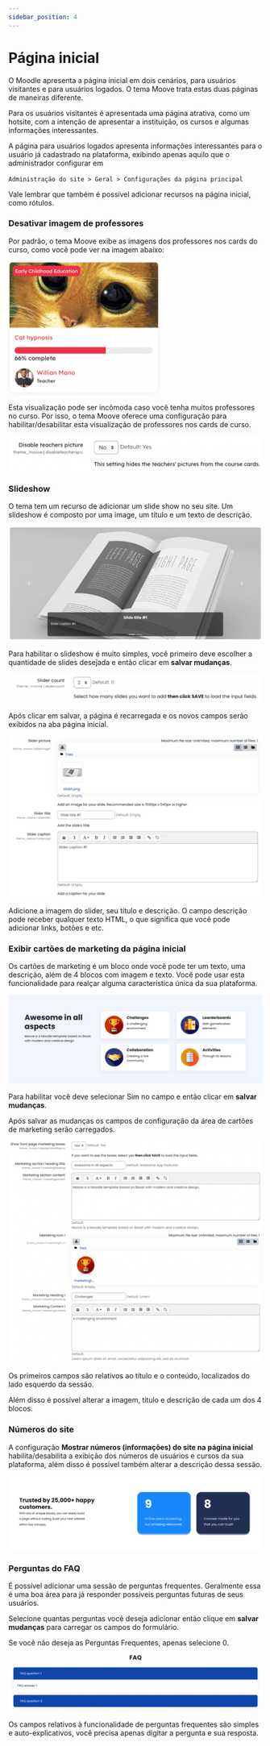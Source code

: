 ```yaml
---
sidebar_position: 4
---
```


# Página inicial

O Moodle apresenta a página inicial em dois cenários, para usuários visitantes e para usuários logados. O tema Moove trata estas duas páginas de maneiras diferente.

Para os usuários visitantes é apresentada uma página atrativa, como um hotsite, com a intenção de apresentar a instituição, os cursos e algumas informações interessantes.

A página para usuários logados apresenta informações interessantes para o usuário já cadastrado na plataforma, exibindo apenas aquilo que o administrador configurar em

`Administração do site > Geral > Configurações da página principal` 

Vale lembrar que também é possível adicionar recursos na página inicial, como rótulos.

### Desativar imagem de professores

Por padrão, o tema Moove exibe as imagens dos professores nos cards do curso, como você pode ver na imagem abaixo:

![Moove course card](/img/theme_moove/frontpage1.png)

Esta visualização pode ser incômoda caso você tenha muitos professores no curso. Por isso, o tema Moove oferece uma configuração para habilitar/desabilitar esta visualização de professores nos cards de curso.

![Moove course card setting](/img/theme_moove/frontpage2.png)

### Slideshow

O tema tem um recurso de adicionar um slide show no seu site. Um slideshow é composto por uma image, um título e um texto de descrição.

![Moove course card](/img/theme_moove/frontpage3.png)

Para habilitar o slideshow é muito simples, você primeiro deve escolher a quantidade de slides desejada e então clicar em **salvar mudanças**.

![Moove course card](/img/theme_moove/frontpage4.png)

Após clicar em salvar, a página é recarregada e os novos campos serão exibidos na aba página inicial.

![Moove course card](/img/theme_moove/frontpage5.png)

Adicione a imagem do slider, seu título e descrição. O campo descrição pode receber qualquer texto HTML, o que significa que você pode adicionar links, botões e etc.

### Exibir cartões de marketing da página inicial

Os cartões de marketing é um bloco onde você pode ter um texto, uma descrição, além de 4 blocos com imagem e texto. Você pode usar esta funcionalidade para realçar alguma característica única da sua plataforma.

![Moove course card](/img/theme_moove/frontpage6.png)

Para habilitar você deve selecionar Sim no campo e então clicar em **salvar mudanças**.

Após salvar as mudanças os campos de configuração da área de cartões de marketing serão carregados.

![Moove course card](/img/theme_moove/frontpage7.png)

Os primeiros campos são relativos ao título e o conteúdo, localizados do lado esquerdo da sessão.

Além disso é possível alterar a imagem, título e descrição de cada um dos 4 blocos.

### Números do site

A configuração **Mostrar números (informações) do site na página inicial** habilita/desabilita a exibição dos números de usuários e cursos da sua plataforma, além disso é possível também alterar a descrição dessa sessão. 

![Moove course card](/img/theme_moove/frontpage8.png)

### Perguntas do FAQ

É possível adicionar uma sessão de perguntas frequentes. Geralmente essa é uma boa área para já responder possíveis perguntas futuras de seus usuários.

Selecione quantas perguntas você deseja adicionar então clique em **salvar mudanças** para carregar os campos do formulário.

Se você não deseja as Perguntas Frequentes, apenas selecione 0.

![Moove course card](/img/theme_moove/frontpage9.png)

Os campos relativos à funcionalidade de perguntas frequentes são simples e auto-explicativos, você precisa apenas digitar a pergunta e sua resposta.
